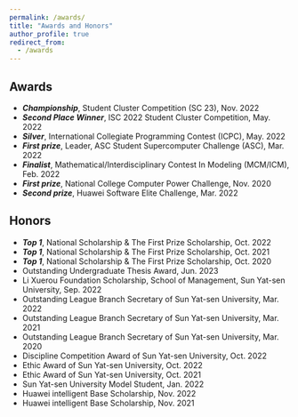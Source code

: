 ```yaml
---
permalink: /awards/
title: "Awards and Honors"
author_profile: true
redirect_from: 
  - /awards
---
```

## Awards
- ***Championship***, Student Cluster Competition (SC 23), Nov. 2022
- ***Second Place Winner***, ISC 2022 Student Cluster Competition, May. 2022
- ***Silver***, International Collegiate Programming Contest (ICPC), May. 2022
- ***First prize***, Leader, ASC Student Supercomputer Challenge (ASC), Mar. 2022
- ***Finalist***, Mathematical/Interdisciplinary Contest In Modeling (MCM/ICM), Feb. 2022
- ***First prize***, National College Computer Power Challenge, Nov. 2020
- ***Second prize***, Huawei Software Elite Challenge, Mar. 2022

## Honors
- ***Top 1***, National Scholarship & The First Prize Scholarship, Oct. 2022
- ***Top 1***, National Scholarship & The First Prize Scholarship, Oct. 2021
- ***Top 1***, National Scholarship & The First Prize Scholarship, Oct. 2020
- Outstanding Undergraduate Thesis Award, Jun. 2023
- Li Xuerou Foundation Scholarship, School of Management, Sun Yat-sen University, Sep. 2022
- Outstanding League Branch Secretary of Sun Yat-sen University, Mar. 2022
- Outstanding League Branch Secretary of Sun Yat-sen University, Mar. 2021
- Outstanding League Branch Secretary of Sun Yat-sen University, Mar. 2020
- Discipline Competition Award of Sun Yat-sen University, Oct. 2022
- Ethic Award of Sun Yat-sen University, Oct. 2022
- Ethic Award of Sun Yat-sen University, Oct. 2021
- Sun Yat-sen University Model Student, Jan. 2022
- Huawei intelligent Base Scholarship, Nov. 2022
- Huawei intelligent Base Scholarship, Nov. 2021
